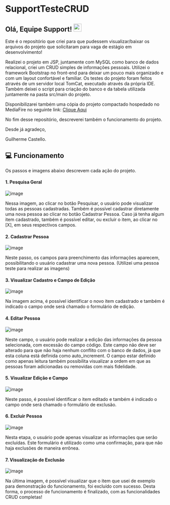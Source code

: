 # SupportTesteCRUD

## Olá, Equipe Support! <img src="https://media.giphy.com/media/hvRJCLFzcasrR4ia7z/giphy.gif" width="25px">

Este é o repositório que criei para que pudessem visualizar/baixar os arquivos do projeto que solicitaram para vaga de estágio em desenvolvimento!

Realizei o projeto em JSP, juntamente com MySQL como banco de dados relacional, criei um CRUD simples de informações pessoais. Utilizei o framework Bootstrap no front-end para deixar um pouco mais organizado e com um layout confortável e familiar.
Os testes do projeto foram feitos através de um servidor local TomCat, executado através da própria IDE.
Também deixei o script para criação do banco e da tabela utilizada juntamente na pasta src/main do projeto.

Disponibilizarei também uma cópia do projeto compactado hospedado no MediaFire no seguinte link: <a href="https://www.mediafire.com/file/hyn2b0efcxwhjgh/SupportTesteCRUD.rar/file#">Clique Aqui</a>

No fim desse repositório, descreverei também o funcionamento do projeto.

Desde já agradeço,

Guilherme Castello.

## 💻 Funcionamento
Os passos e imagens abaixo descrevem cada ação do projeto.
#### 1. Pesquisa Geral
![image](https://user-images.githubusercontent.com/78494604/165803678-44cde6ed-4ba7-455b-9ef4-cc28bf57269b.png)

Nessa imagem, ao clicar no botão Pesquisar, o usuário pode visualizar todas as pessoas cadastradas. Também é possível cadastrar diretamente uma nova pessoa ao clicar no botão Cadastrar Pessoa. Caso já tenha algum item cadastrado, também é possível editar, ou excluir o item, ao clicar no [X], em seus respectivos campos.


#### 2. Cadastrar Pessoa
![image](https://user-images.githubusercontent.com/78494604/165803927-c24c8048-cb1d-4a78-a66f-e0cdf36456ab.png)

Neste passo, os campos para preenchimento das informações aparecem, possibilitando o usuário cadastrar uma nova pessoa. (Utilizei uma pessoa teste para realizar as imagens)

#### 3. Visualizar Cadastro e Campo de Edição
![image](https://user-images.githubusercontent.com/78494604/165804252-d2d8adc2-e494-4b20-b41f-085af833f50f.png)

Na imagem acima, é possível identificar o novo item cadastrado e também é indicado o campo onde será chamado o formulário de edição.

#### 4. Editar Pessoa
![image](https://user-images.githubusercontent.com/78494604/165804423-109bdd20-d0c6-478f-bae5-3be0fefa254b.png)

Neste campo, o usuário pode realizar a edição das informações da pessoa selecionada, com excessão do campo código. Este campo não deve ser alterado para que não haja nenhum conflito com o banco de dados, já que esta coluna está definida como auto_increment. O campo estar definido como apenas leitura também possibilita visualizar a ordem em que as pessoas foram adicionadas ou removidas com mais fidelidade.

#### 5. Visualizar Edição e Campo 
![image](https://user-images.githubusercontent.com/78494604/165804745-4a71d976-ce47-41fa-a79a-5f06c604df02.png)

Neste passo, é possível identificar o item editado e também é indicado o campo onde será chamado o formulário de exclusão.

#### 6. Excluir Pessoa
![image](https://user-images.githubusercontent.com/78494604/165804920-0f8e9a69-4247-4db7-977b-73df3695f112.png)

Nesta etapa, o usuário pode apenas visualizar as informações que serão excluídas. Este formulário é utilizado como uma confirmação, para que não haja exclusões de maneira errônea.

#### 7. Visualização de Exclusão
![image](https://user-images.githubusercontent.com/78494604/165804997-d31f2155-48d1-4df7-9876-d7d1fb12b1f4.png)

Na última imagem, é possível visualizar que o item que usei de exemplo para demonstração do funcionamento, foi excluído com sucesso. Desta forma, o processo de funcionamento é finalizado, com as funcionalidades CRUD completas! 
